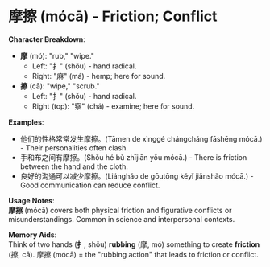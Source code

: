 # **摩擦 (mócā) - Friction; Conflict**

**Character Breakdown**:  
- **摩** (mó): "rub," "wipe."
  - Left: "扌" (shǒu) - hand radical.
  - Right: "麻" (má) - hemp; here for sound.  
- **擦** (cā): "wipe," "scrub."
  - Left: "扌" (shǒu) - hand radical.
  - Right (top): "察" (chá) - examine; here for sound.

**Examples**:  
- 他们的性格常常发生摩擦。(Tāmen de xìnggé chángcháng fāshēng mócā.) - Their personalities often clash.  
- 手和布之间有摩擦。(Shǒu hé bù zhījiān yǒu mócā.) - There is friction between the hand and the cloth.  
- 良好的沟通可以减少摩擦。(Liánghǎo de gōutōng kěyǐ jiǎnshǎo mócā.) - Good communication can reduce conflict.

**Usage Notes**:  
**摩擦** (mócā) covers both physical friction and figurative conflicts or misunderstandings. Common in science and interpersonal contexts.

**Memory Aids**:  
Think of two hands (**扌**, shǒu) **rubbing** (摩, mó) something to create **friction** (擦, cā). 摩擦 (mócā) = the "rubbing action" that leads to friction or conflict.